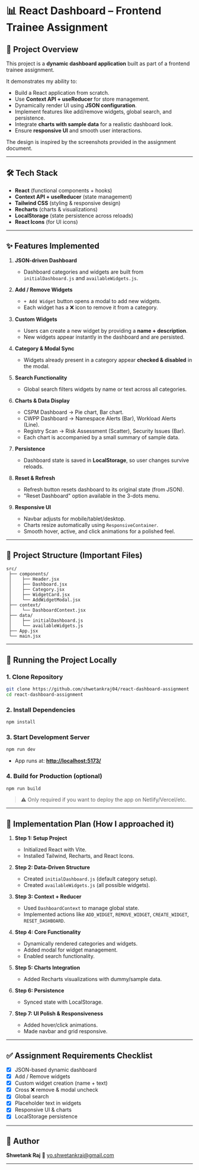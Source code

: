 # 📊 React Dashboard – Frontend Trainee Assignment

## 📌 Project Overview

This project is a **dynamic dashboard application** built as part of a frontend trainee assignment.

It demonstrates my ability to:

- Build a React application from scratch.
- Use **Context API + useReducer** for store management.
- Dynamically render UI using **JSON configuration**.
- Implement features like add/remove widgets, global search, and persistence.
- Integrate **charts with sample data** for a realistic dashboard look.
- Ensure **responsive UI** and smooth user interactions.

The design is inspired by the screenshots provided in the assignment document.

---

## 🛠️ Tech Stack

- **React** (functional components + hooks)
- **Context API + useReducer** (state management)
- **Tailwind CSS** (styling & responsive design)
- **Recharts** (charts & visualizations)
- **LocalStorage** (state persistence across reloads)
- **React Icons** (for UI icons)

---

## ✨ Features Implemented

1. **JSON-driven Dashboard**

   - Dashboard categories and widgets are built from `initialDashboard.js` and `availableWidgets.js`.

2. **Add / Remove Widgets**

   - `+ Add Widget` button opens a modal to add new widgets.
   - Each widget has a ❌ icon to remove it from a category.

3. **Custom Widgets**

   - Users can create a new widget by providing a **name + description**.
   - New widgets appear instantly in the dashboard and are persisted.

4. **Category & Modal Sync**

   - Widgets already present in a category appear **checked & disabled** in the modal.

5. **Search Functionality**

   - Global search filters widgets by name or text across all categories.

6. **Charts & Data Display**

   - CSPM Dashboard → Pie chart, Bar chart.
   - CWPP Dashboard → Namespace Alerts (Bar), Workload Alerts (Line).
   - Registry Scan → Risk Assessment (Scatter), Security Issues (Bar).
   - Each chart is accompanied by a small summary of sample data.

7. **Persistence**

   - Dashboard state is saved in **LocalStorage**, so user changes survive reloads.

8. **Reset & Refresh**

   - Refresh button resets dashboard to its original state (from JSON).
   - "Reset Dashboard" option available in the 3-dots menu.

9. **Responsive UI**

   - Navbar adjusts for mobile/tablet/desktop.
   - Charts resize automatically using `ResponsiveContainer`.
   - Smooth hover, active, and click animations for a polished feel.

---

## 📂 Project Structure (Important Files)

```
src/
 ├── components/
 │    ├── Header.jsx
 │    ├── Dashboard.jsx
 │    ├── Category.jsx
 │    ├── WidgetCard.jsx
 │    └── AddWidgetModal.jsx
 ├── context/
 │    └── DashboardContext.jsx
 ├── data/
 │    ├── initialDashboard.js
 │    └── availableWidgets.js
 ├── App.jsx
 └── main.jsx
```

---

## 🚀 Running the Project Locally

### 1. Clone Repository

```bash
git clone https://github.com/shwetankraj04/react-dashboard-assignment
cd react-dashboard-assignment
```

### 2. Install Dependencies

```bash
npm install
```

### 3. Start Development Server

```bash
npm run dev
```

- App runs at: **[http://localhost:5173/](http://localhost:5173/)**

### 4. Build for Production (optional)

```bash
npm run build
```

> ⚠️ Only required if you want to deploy the app on Netlify/Vercel/etc.

---

## 🧩 Implementation Plan (How I approached it)

1. **Step 1: Setup Project**

   - Initialized React with Vite.
   - Installed Tailwind, Recharts, and React Icons.

2. **Step 2: Data-Driven Structure**

   - Created `initialDashboard.js` (default category setup).
   - Created `availableWidgets.js` (all possible widgets).

3. **Step 3: Context + Reducer**

   - Used `DashboardContext` to manage global state.
   - Implemented actions like `ADD_WIDGET`, `REMOVE_WIDGET`, `CREATE_WIDGET`, `RESET_DASHBOARD`.

4. **Step 4: Core Functionality**

   - Dynamically rendered categories and widgets.
   - Added modal for widget management.
   - Enabled search functionality.

5. **Step 5: Charts Integration**

   - Added Recharts visualizations with dummy/sample data.

6. **Step 6: Persistence**

   - Synced state with LocalStorage.

7. **Step 7: UI Polish & Responsiveness**

   - Added hover/click animations.
   - Made navbar and grid responsive.

---

## ✅ Assignment Requirements Checklist

- [x] JSON-based dynamic dashboard
- [x] Add / Remove widgets
- [x] Custom widget creation (name + text)
- [x] Cross ❌ remove & modal uncheck
- [x] Global search
- [x] Placeholder text in widgets
- [x] Responsive UI & charts
- [x] LocalStorage persistence

---

## 👤 Author

**Shwetank Raj**
📧 [yo.shwetankraj@gmail.com](mailto:yo.shwetankraj@gmail.com)

---
